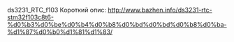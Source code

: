 ds3231_RTC_f103
Короткий опис:
http://www.bazhen.info/ds3231-rtc-stm32f103c8t6-%d0%b3%d0%be%d0%b4%d0%b8%d0%bd%d0%bd%d0%b8%d0%ba-%d1%87%d0%b0%d1%81%d1%83/


